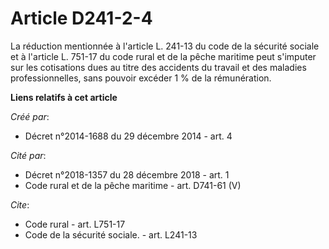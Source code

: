 # Article D241-2-4

La réduction mentionnée à l'article L. 241-13 du code de la sécurité sociale et à l'article L. 751-17 du code rural et de la
pêche maritime  peut s'imputer sur les cotisations dues au titre des accidents du  travail et des maladies professionnelles,
sans pouvoir excéder 1 % de la  rémunération.

**Liens relatifs à cet article**

_Créé par_:

  - Décret n°2014-1688 du 29 décembre 2014 - art. 4

_Cité par_:

  - Décret n°2018-1357 du 28 décembre 2018 - art. 1
  - Code rural et de la pêche maritime - art. D741-61 (V)

_Cite_:

  - Code rural - art. L751-17
  - Code de la sécurité sociale. - art. L241-13
